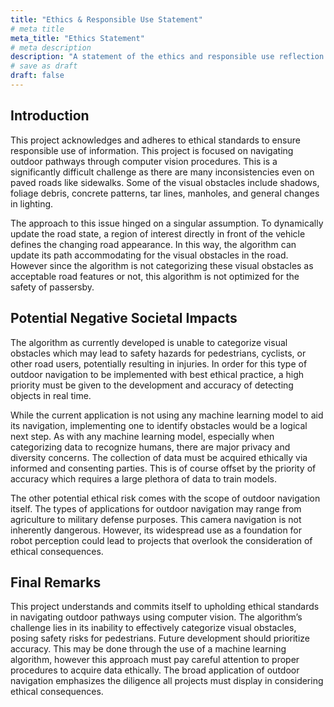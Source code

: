 ```yaml
---
title: "Ethics & Responsible Use Statement"
# meta title
meta_title: "Ethics Statement"
# meta description
description: "A statement of the ethics and responsible use reflection on this project."
# save as draft
draft: false
---
```


<!-- Please prepare a Statement of Potential Negative Societal Impacts based on the framing from CVPR. We expect that Section 3 won’t apply to everyone, but if it does, please address that as well. (https://cvpr2022.thecvf.com/ethics-guidelines)

Please prepare a statement of principles of responsible use of the technique or system you create. What sorts of contexts or applications would license your work to be used within? What guidelines or restrictions would you place on its use in these situations? -->

## Introduction

This project acknowledges and adheres to ethical standards to ensure responsible use of information. This project is focused on navigating outdoor pathways through computer vision procedures. This is a significantly difficult challenge as there are many inconsistencies even on paved roads like sidewalks. Some of the visual obstacles include shadows, foliage debris, concrete patterns, tar lines, manholes, and general changes in lighting.

The approach to this issue hinged on a singular assumption. To dynamically update the road state, a region of interest directly in front of the vehicle defines the changing road appearance. In this way, the algorithm can update its path accommodating for the visual obstacles in the road. However since the algorithm is not categorizing these visual obstacles as acceptable road features or not, this algorithm is not optimized for the safety of passersby.

## Potential Negative Societal Impacts

The algorithm as currently developed is unable to categorize visual obstacles which may lead to safety hazards for pedestrians, cyclists, or other road users, potentially resulting in injuries. In order for this type of outdoor navigation to be implemented with best ethical practice, a high priority must be given to the development and accuracy of detecting objects in real time.

While the current application is not using any machine learning model to aid its navigation, implementing one to identify obstacles would be a logical next step. As with any machine learning model, especially when categorizing data to recognize humans, there are major privacy and diversity concerns. The collection of data must be acquired ethically via informed and consenting parties. This is of course offset by the priority of accuracy which requires a large plethora of data to train models.

The other potential ethical risk comes with the scope of outdoor navigation itself. The types of applications for outdoor navigation may range from agriculture to military defense purposes. This camera navigation is not inherently dangerous. However, its widespread use as a foundation for robot perception could lead to projects that overlook the consideration of ethical consequences.

## Final Remarks

This project understands and commits itself to upholding ethical standards in navigating outdoor pathways using computer vision. The algorithm’s challenge lies in its inability to effectively categorize visual obstacles, posing safety risks for pedestrians. Future development should prioritize accuracy. This may be done through the use of a machine learning algorithm, however this approach must pay careful attention to proper procedures to acquire data ethically. The broad application of outdoor navigation emphasizes the diligence all projects must display in considering ethical consequences.
